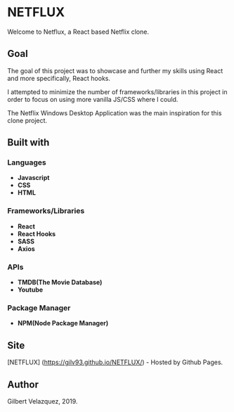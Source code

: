 # NETFLUX

Welcome to Netflux, a React based Netflix clone.

## Goal

The goal of this project was to showcase and further my skills using React and more specifically, React hooks. 

I attempted to minimize the number of frameworks/libraries in this project in order to focus on using 
more vanilla JS/CSS where I could.

The Netflix Windows Desktop Application was the main inspiration for this clone project.


## Built with

### Languages
* **Javascript**
* **CSS**
* **HTML**

### Frameworks/Libraries
* **React**
* **React Hooks**
* **SASS**
* **Axios**

### APIs
* **TMDB(The Movie Database)**
* **Youtube**

### Package Manager
* **NPM(Node Package Manager)**

## Site
[NETFLUX] (https://gilv93.github.io/NETFLUX/) - Hosted by Github Pages.

## Author
Gilbert Velazquez, 2019.